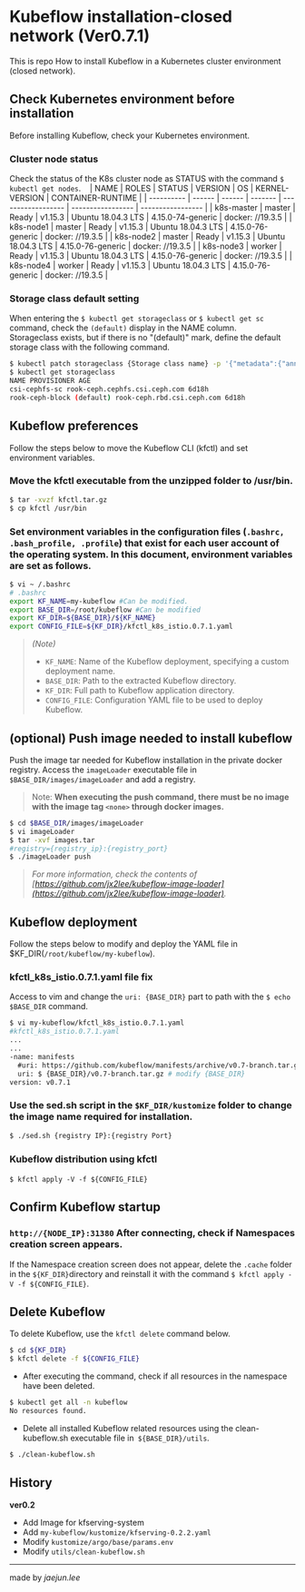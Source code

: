 # Kubeflow installation-closed network (Ver0.7.1)
This is repo How to install Kubeflow in a Kubernetes cluster environment (closed network).

## Check Kubernetes environment before installation
Before installing Kubeflow, check your Kubernetes environment.

### Cluster node status
Check the status of the K8s cluster node as STATUS with the command `$ kubectl get nodes`.
  
| NAME | ROLES | STATUS | VERSION | OS | KERNEL-VERSION | CONTAINER-RUNTIME |
| ---------- | ------ | ------ | ------- | ------------------ | ----------------- | ----------------- |
| k8s-master | master | Ready | v1.15.3 | Ubuntu 18.04.3 LTS | 4.15.0-74-generic | docker: //19.3.5 |
| k8s-node1 | master | Ready | v1.15.3 | Ubuntu 18.04.3 LTS | 4.15.0-76-generic | docker: //19.3.5 |
| k8s-node2 | master | Ready | v1.15.3 | Ubuntu 18.04.3 LTS | 4.15.0-76-generic | docker: //19.3.5 |
| k8s-node3 | worker | Ready | v1.15.3 | Ubuntu 18.04.3 LTS | 4.15.0-76-generic | docker: //19.3.5 |
| k8s-node4 | worker | Ready | v1.15.3 | Ubuntu 18.04.3 LTS | 4.15.0-76-generic | docker: //19.3.5 |

### Storage class default setting
When entering the `$ kubectl get storageclass` or `$ kubectl get sc` command, check the `(default)` display in the NAME column.  
Storageclass exists, but if there is no "(default)" mark, define the default storage class with the following command.  
```bash
$ kubectl patch storageclass {Storage class name} -p '{"metadata":{"annotations":{"storageclass.kubernetes.iis-default-class":"true"}}}'
$ kubectl get storageclass
NAME PROVISIONER AGE
csi-cephfs-sc rook-ceph.cephfs.csi.ceph.com 6d18h
rook-ceph-block (default) rook-ceph.rbd.csi.ceph.com 6d18h
```

## Kubeflow preferences
Follow the steps below to move the Kubeflow CLI (kfctl) and set environment variables.

### Move the kfctl executable from the unzipped folder to /usr/bin.
```bash
$ tar -xvzf kfctl.tar.gz
$ cp kfctl /usr/bin
```
### Set environment variables in the configuration files (`.bashrc, .bash_profile, .profile`) that exist for each user account of the operating system. In this document, environment variables are set as follows.

```bash
$ vi ~ /.bashrc
# .bashrc
export KF_NAME=my-kubeflow #Can be modified.
export BASE_DIR=/root/kubeflow #Can be modified
export KF_DIR=${BASE_DIR}/${KF_NAME}
export CONFIG_FILE=${KF_DIR}/kfctl_k8s_istio.0.7.1.yaml
```
> *(Note)*
> * `KF_NAME`: Name of the Kubeflow deployment, specifying a custom deployment name.
> * `BASE_DIR`: Path to the extracted Kubeflow directory.
> * `KF_DIR`: Full path to Kubeflow application directory.
> * `CONFIG_FILE`: Configuration YAML file to be used to deploy Kubeflow.

## (optional) Push image needed to install kubeflow
Push the image tar needed for Kubeflow installation in the private docker registry. Access the `imageLoader` executable file in` $BASE_DIR/images/imageLoader` and add a registry.  

> Note: **When executing the push command, there must be no image with the image tag `<none>` through docker images.**
```bash
$ cd $BASE_DIR/images/imageLoader
$ vi imageLoader
$ tar -xvf images.tar
#registry={registry_ip}:{registry_port}
$ ./imageLoader push
```
> *For more information, check the contents of [https://github.com/jx2lee/kubeflow-image-loader](https://github.com/jx2lee/kubeflow-image-loader).*

## Kubeflow deployment
Follow the steps below to modify and deploy the YAML file in $KF_DIR(`/root/kubeflow/my-kubeflow`).

### kfctl_k8s_istio.0.7.1.yaml file fix
Access to vim and change the `uri: {BASE_DIR}` part to path with the `$ echo $BASE_DIR` command.  
```bash
$ vi my-kubeflow/kfctl_k8s_istio.0.7.1.yaml
#kfctl_k8s_istio.0.7.1.yaml
...
...
-name: manifests
  #uri: https://github.com/kubeflow/manifests/archive/v0.7-branch.tar.gz
  uri: $ {BASE_DIR}/v0.7-branch.tar.gz # modify {BASE_DIR}
version: v0.7.1
```

### Use the sed.sh script in the `$KF_DIR/kustomize` folder to change the image name required for installation.
```bash
$ ./sed.sh {registry IP}:{registry Port}
```

### Kubeflow distribution using kfctl
`$ kfctl apply -V -f ${CONFIG_FILE}`
  
## Confirm Kubeflow startup
### `http://{NODE_IP}:31380` After connecting, check if Namespaces creation screen appears.
If the Namespace creation screen does not appear, delete the `.cache` folder in the `${KF_DIR}`directory and reinstall it with the command `$ kfctl apply -V -f ${CONFIG_FILE}`.

## Delete Kubeflow

To delete Kubeflow, use the `kfctl delete` command below.  
```bash
$ cd ${KF_DIR}
$ kfctl delete -f ${CONFIG_FILE}
```

- After executing the command, check if all resources in the namespace have been deleted.  
```bash
$ kubectl get all -n kubeflow
No resources found.
```

- Delete all installed Kubeflow related resources using the clean-kubeflow.sh executable file in` ${BASE_DIR}/utils`.
```bash
$ ./clean-kubeflow.sh
```

## History

**ver0.2**  
- Add Image for kfserving-system
- Add `my-kubeflow/kustomize/kfserving-0.2.2.yaml`
- Modify `kustomize/argo/base/params.env`
- Modify `utils/clean-kubeflow.sh`


---
made by *jaejun.lee*
